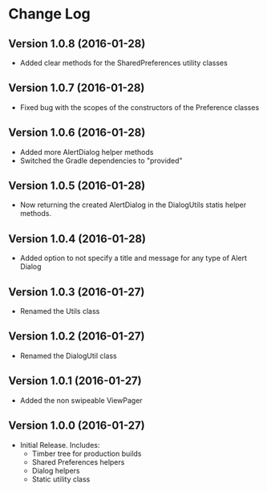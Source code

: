 # Change Log

## Version 1.0.8 (2016-01-28)
* Added clear methods for the SharedPreferences utility classes 

## Version 1.0.7 (2016-01-28)
* Fixed bug with the scopes of the constructors of the Preference classes 

## Version 1.0.6 (2016-01-28)
* Added more AlertDialog helper methods
* Switched the Gradle dependencies to "provided"

## Version 1.0.5 (2016-01-28)
* Now returning the created AlertDialog in the DialogUtils statis helper methods. 

## Version 1.0.4 (2016-01-28)
* Added option to not specify a title and message for any type of Alert Dialog

## Version 1.0.3 (2016-01-27)
* Renamed the Utils class 

## Version 1.0.2 (2016-01-27)
* Renamed the DialogUtil class 

## Version 1.0.1 (2016-01-27)
* Added the non swipeable ViewPager

## Version 1.0.0 (2016-01-27)
* Initial Release. Includes: 
    * Timber tree for production builds
    * Shared Preferences helpers
    * Dialog helpers
    * Static utility class 